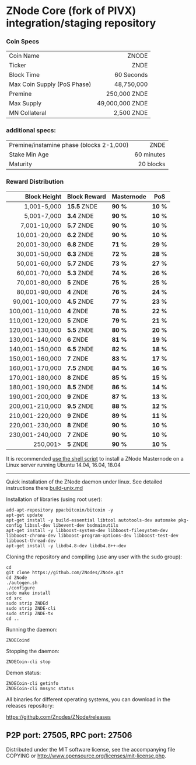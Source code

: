 ZNode Core (fork of PIVX) integration/staging repository
======================================


### Coin Specs
|   |  |
| --- | ---:|
| Coin Name                   | ZNODE           |
| Ticker                      | ZNDE            |
| Block Time                  | 60 Seconds      |
| Max Coin Supply (PoS Phase) | 48,750,000      |
| Premine                     | 250,000 ZNDE    |
| Max Supply                  | 49,000,000 ZNDE |
| MN Collateral	              | 2,500 ZNDE      |

### additional specs:
|   |  |
| --- | ---:|
| Premine/instamine phase (blocks 2-1,000)| ZNDE |
| Stake Min Age | 60 minutes |
| Maturity | 20 blocks |


### Reward Distribution

| **Block Height**      | **Block Reward** | **Masternode**  | **PoS**   |
|----------------------:|-----------------|-----------------|-----------|
| 1,001-5,000           | **15.5** ZNDE  | **90 %**        | **10 %**  |
| 5,001-7,000           | **3.4** ZNDE   | **90 %**        | **10 %**  |
| 7,001-10,000          | **5.7** ZNDE   | **90 %**        | **10 %**  |
| 10,001-20,000         | **6.2** ZNDE   | **90 %**        | **10 %**  |
| 20,001-30,000         | **6.8** ZNDE   | **71 %**        | **29 %**  |
| 30,001-50,000         | **6.3** ZNDE   | **72 %**        | **28 %**  |
| 50,001-60,000         | **5.7** ZNDE   | **73 %**        | **27 %**  |
| 60,001-70,000         | **5.3** ZNDE   | **74 %**        | **26 %**  |
| 70,001-80,000         | **5** ZNDE     | **75 %**        | **25 %**  |
| 80,001-90,000         | **4** ZNDE     | **76 %**        | **24 %**  |
| 90,001-100,000        | **4.5** ZNDE   | **77 %**        | **23 %**  |
| 100,001-110,000       | **4** ZNDE     | **78 %**        | **22 %**  |
| 110,001-120,000       | **5** ZNDE     | **79 %**        | **21 %**  |
| 120,001-130,000       | **5.5** ZNDE   | **80 %**        | **20 %**  |
| 130,001-140,000       | **6** ZNDE     | **81 %**        | **19 %**  |
| 140,001-150,000       | **6.5** ZNDE   | **82 %**        | **18 %**  |
| 150,001-160,000       | **7** ZNDE     | **83 %**        | **17 %**  |
| 160,001-170,000       | **7.5** ZNDE   | **84 %**        | **16 %**  |
| 170,001-180,000       | **8** ZNDE     | **85 %**        | **15 %**  |
| 180,001-190,000       | **8.5** ZNDE   | **86 %**        | **14 %**  |
| 190,001-200,000       | **9** ZNDE     | **87 %**        | **13 %**  |
| 200,001-210,000       | **9.5** ZNDE   | **88 %**        | **12 %**  |
| 210,001-220,000       | **9** ZNDE     | **89 %**        | **11 %**  |
| 220,001-230,000       | **8** ZNDE     | **90 %**        | **10 %**  |
| 230,001-240,000       | **7** ZNDE     | **90 %**        | **10 %**  |
| 250,001>              | **5** ZNDE     | **90 %**        | **10 %**  |


It is recommended [use the shell script](https://github.com/ZNodes/ZNodes/releases) to install a ZNode Masternode on a Linux server running Ubuntu 14.04, 16.04, 18.04

***

Quick installation of the ZNode daemon under linux. See detailed instructions there [build-unix.md](build-unix.md)

Installation of libraries (using root user):

    add-apt-repository ppa:bitcoin/bitcoin -y
    apt-get update
    apt-get install -y build-essential libtool autotools-dev automake pkg-config libssl-dev libevent-dev bsdmainutils
    apt-get install -y libboost-system-dev libboost-filesystem-dev libboost-chrono-dev libboost-program-options-dev libboost-test-dev libboost-thread-dev
    apt-get install -y libdb4.8-dev libdb4.8++-dev

Cloning the repository and compiling (use any user with the sudo group):

    cd
    git clone https://github.com/ZNodes/ZNode.git
    cd ZNode
    ./autogen.sh
    ./configure
    sudo make install
    cd src
    sudo strip ZNDEd
    sudo strip ZNDE-cli
    sudo strip ZNDE-tx
    cd ..

Running the daemon:

    ZNDECoind

Stopping the daemon:

    ZNDECoin-cli stop

Demon status:

    ZNDECoin-cli getinfo
    ZNDECoin-cli mnsync status

All binaries for different operating systems, you can download in the releases repository:

https://github.com/Znodes/ZNode/releases

P2P port: 27505, RPC port: 27506
-
Distributed under the MIT software license, see the accompanying file COPYING or http://www.opensource.org/licenses/mit-license.php.


